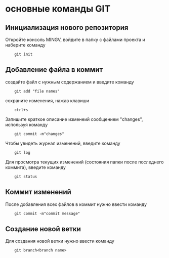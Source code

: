 # основные команды GIT

## Инициализация нового репозитория

Откройте консоль MINGV, войдите в папку с файлами проекта и наберите команду
```
    git init
```

## Добавление файла в коммит

создайте файл с нужным содержанием и введите команду
```
    git add "file names"
```
сохраните изменения, нажав клавиши

```
    ctrl+s
```
Запишите краткое описание изменеий сообщением "changes", используя команду
```
    git commit -m"changes"
``` 
Чтобы увидеть журнал изменений, введите команду
```
    git log
```
Для просмотра текущих изменений (состояния папки после последнего коммита), введите команду
```
    git status
```
## Коммит изменений

После добавления всех файлов в коммит нужно ввести команду
```
    git commit -m"commit message"
```
## Создание новой ветки

Для создания новой ветки нужно ввести команду
~~~
    git branch<branch name>
~~~
